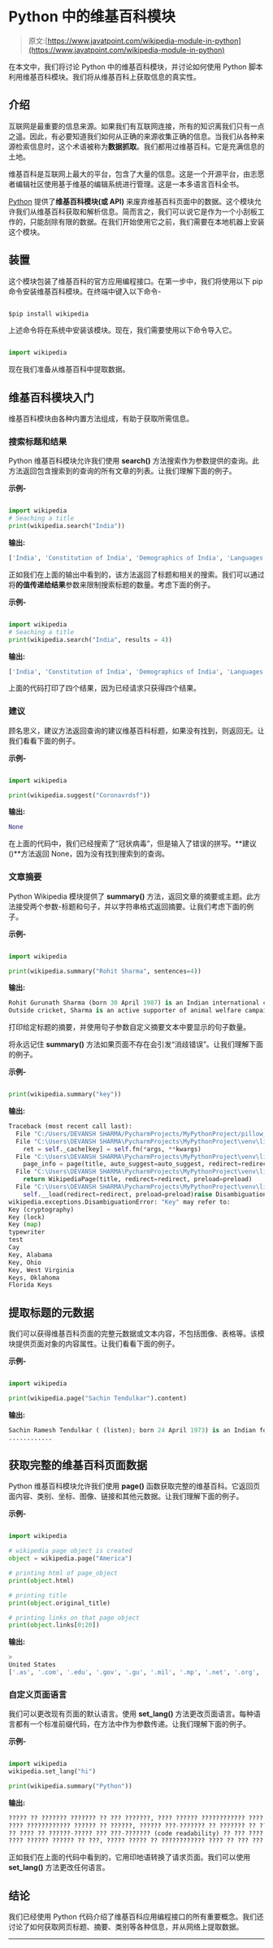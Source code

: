 # Python 中的维基百科模块

> 原文:[https://www.javatpoint.com/wikipedia-module-in-python](https://www.javatpoint.com/wikipedia-module-in-python)

在本文中，我们将讨论 Python 中的维基百科模块，并讨论如何使用 Python 脚本利用维基百科模块。我们将从维基百科上获取信息的真实性。

## 介绍

互联网是最重要的信息来源。如果我们有互联网连接，所有的知识离我们只有一点之遥。因此，有必要知道我们如何从正确的来源收集正确的信息。当我们从各种来源检索信息时，这个术语被称为**数据抓取**。我们都用过维基百科。它是充满信息的土地。

维基百科是互联网上最大的平台，包含了大量的信息。这是一个开源平台，由志愿者编辑社区使用基于维基的编辑系统进行管理。这是一本多语言百科全书。

[Python](https://www.javatpoint.com/python-tutorial) 提供了**维基百科模块(或 API)** 来废弃维基百科页面中的数据。这个模块允许我们从维基百科获取和解析信息。简而言之，我们可以说它是作为一个小刮板工作的，只能刮除有限的数据。在我们开始使用它之前，我们需要在本地机器上安装这个模块。

## 装置

这个模块包装了维基百科的官方应用编程接口。在第一步中，我们将使用以下 pip 命令安装维基百科模块。在终端中键入以下命令-

```py

$pip install wikipedia

```

上述命令将在系统中安装该模块。现在，我们需要使用以下命令导入它。

```py

import wikipedia

```

现在我们准备从维基百科中提取数据。

## 维基百科模块入门

维基百科模块由各种内置方法组成，有助于获取所需信息。

### 搜索标题和结果

Python 维基百科模块允许我们使用 **search()** 方法搜索作为参数提供的查询。此方法返回包含搜索到的查询的所有文章的列表。让我们理解下面的例子。

**示例-**

```py

import wikipedia
# Seaching a title
print(wikipedia.search("India"))

```

**输出:**

```py
['India', 'Constitution of India', 'Demographics of India', 'Languages of India', 'Republic Day (India)', 'Government of India', 'Economy of India', 'History of India', 'The Times of India', 'List of prime ministers of India']

```

正如我们在上面的输出中看到的，该方法返回了标题和相关的搜索。我们可以通过将**的值传递给结果**参数来限制搜索标题的数量。考虑下面的例子。

**示例-**

```py

import wikipedia
# Seaching a title
print(wikipedia.search("India", results = 4))

```

**输出:**

```py
['India', 'Constitution of India', 'Demographics of India', 'Languages of India']

```

上面的代码打印了四个结果，因为已经请求只获得四个结果。

### 建议

顾名思义，建议方法返回查询的建议维基百科标题，如果没有找到，则返回无。让我们看看下面的例子。

**示例-**

```py

import wikipedia

print(wikipedia.suggest("Coronavrdsf"))

```

**输出:**

```py
None

```

在上面的代码中，我们已经搜索了“冠状病毒”，但是输入了错误的拼写。**建议()**方法返回 None，因为没有找到搜索到的查询。

### 文章摘要

Python Wikipedia 模块提供了 **summary()** 方法，返回文章的摘要或主题。此方法接受两个参数-标题和句子，并以字符串格式返回摘要。让我们考虑下面的例子。

**示例-**

```py

import wikipedia

print(wikipedia.summary("Rohit Sharma", sentences=4))

```

**输出:**

```py
Rohit Gurunath Sharma (born 30 April 1987) is an Indian international cricketer who plays for Mumbai in domestic cricket and captains Mumbai Indians in the Indian Premier League as a right-handed batsman and an occasional right-arm off break bowler. He is the vice-captain of the Indian national team in limited-overs formats.
Outside cricket, Sharma is an active supporter of animal welfare campaigns. He is the official Rhino Ambassador for WWF-India and is a member of People for the Ethical Treatment of Animals (PETA).

```

打印给定标题的摘要，并使用句子参数自定义摘要文本中要显示的句子数量。

将永远记住 **summary()** 方法如果页面不存在会引发“消歧错误”。让我们理解下面的例子。

**示例-**

```py

print(wikipedia.summary("key"))

```

**输出:**

```py
Traceback (most recent call last):
  File "C:/Users/DEVANSH SHARMA/PycharmProjects/MyPythonProject/pillow_image.py", line 194, in print(wikipedia.summary("key"))
  File "C:\Users\DEVANSH SHARMA\PycharmProjects\MyPythonProject\venv\lib\site-packages\wikipedia\util.py", line 28, in __call__
    ret = self._cache[key] = self.fn(*args, **kwargs)
  File "C:\Users\DEVANSH SHARMA\PycharmProjects\MyPythonProject\venv\lib\site-packages\wikipedia\wikipedia.py", line 231, in summary
    page_info = page(title, auto_suggest=auto_suggest, redirect=redirect)
  File "C:\Users\DEVANSH SHARMA\PycharmProjects\MyPythonProject\venv\lib\site-packages\wikipedia\wikipedia.py", line 276, in page
    return WikipediaPage(title, redirect=redirect, preload=preload)
  File "C:\Users\DEVANSH SHARMA\PycharmProjects\MyPythonProject\venv\lib\site-packages\wikipedia\wikipedia.py", line 299, in __init__
    self.__load(redirect=redirect, preload=preload)raise DisambiguationError(getattr(self, 'title', page['title']), may_refer_to)
wikipedia.exceptions.DisambiguationError: "Key" may refer to: 
Key (cryptography)
Key (lock)
Key (map)
typewriter
test
Cay
Key, Alabama
Key, Ohio
Key, West Virginia
Keys, Oklahoma
Florida Keys 
```

## 提取标题的元数据

我们可以获得维基百科页面的完整元数据或文本内容，不包括图像、表格等。该模块提供页面对象的内容属性。让我们看看下面的例子。

**示例-**

```py

import wikipedia

print(wikipedia.page("Sachin Tendulkar").content)

```

**输出:**

```py
Sachin Ramesh Tendulkar ( (listen); born 24 April 1973) is an Indian former international cricketer who served as captain of the Indian national team. He is widely regarded as one of the greatest batsmen in the history of cricket. He is the highest run scorer of all time in International cricket. Considered as the world's most prolific batsman of all time, he is the only player to have scored one hundred international centuries, the first batsman to score a double century in a One Day International (ODI), the holder of the record for the most runs in both Test and ODI cricket, and the only player to complete more than 30,000 runs in international cricket. In 2013, he was the only Indian cricketer included in an all-time Test World XI named to mark the 150th anniversary of Wisden Cricketers' Almanac.
............

```

## 获取完整的维基百科页面数据

Python 维基百科模块允许我们使用 **page()** 函数获取完整的维基百科。它返回页面内容、类别、坐标、图像、链接和其他元数据。让我们理解下面的例子。

**示例-**

```py

import wikipedia

# wikipedia page object is created
object = wikipedia.page("America")

# printing html of page_object
print(object.html)

# printing title
print(object.original_title)

# printing links on that page object
print(object.links[0:20])

```

**输出:**

```py
>
United States
['.as', '.com', '.edu', '.gov', '.gu', '.mil', '.mp', '.net', '.org', '.pr', '.um', '.us', '.vi', '100th meridian west', '117th United States Congress', '1790 United States Census', '1800 United States Census', '1810 United States Census', '1820 United States Census', '1830 United States Census'] 
```

### 自定义页面语言

我们可以更改现有页面的默认语言。使用 **set_lang()** 方法更改页面语言。每种语言都有一个标准前缀代码，在方法中作为参数传递。让我们理解下面的例子。

**示例-**

```py

import wikipedia
wikipedia.set_lang("hi")

print(wikipedia.summary("Python"))

```

**输出:**

```py
????? ?? ??????? ??????? ?? ??? ???????, ???? ?????? ???????????? ???? (General Purpose and High Level Programming language), ???????????, ???????? ?????????, ???????????? ???? ??? ?? ???? ?? ?? ??? ?? ?????? ???? ??? ?? ???? ????? ???? ?? ??? ????? ?? ???? ?? ???? ?? ?????
???? ???????????? ?????? ?? ??????, ?????? ???-??????? ?? ??????? ?? ??? ????? ?????? ( {} ) ?? ???????? ???? ???? ??, ????? ??? ???-??????? ?? ??????? ?? ??? ?????? ????? (white space) ?? ?????? ???? ???? ??? ?? ???????????? ???? ?? Guido van Rossum ?? 1991 ??? ????? ??? ?? ??????? ?? ???????????? ???? ?? ?????? ????????? ????? ?? ??? ??? ?? ??????, ???? ?????-??????? ???? ?? ????? ???? ??? ????? "????? ???? ?? ??? ???? ?????? ????????? ?????" ?? ???? ???? ??? ?? ???? ???? ????????? (standard library) ???? ?? ?????? ???
?? ???? ?? ??????-????? ??? ???-??????? (code readability) ?? ??? ???? ??? ??? ????? ?? ???? ?? ?? ???? ????????? ???? ?????? ??; ???? ???? ????????? ????? ?? ?????????? (comprehensive) ??? ?? ?????? ???????? ?? ??? ????? ?????? ????? ??? (pre-installed) ??? ???
???? ?????? ?????? ?? ???, ????? ????? ?? ???????????? ???? ?? ??? ??? ?????? ???? ???? ??, ????? ??? ??? ??? ???????????? ???????? ?? ?? ??????? ?????? ??? ?? ?????? ???? ???? ??? ??? ??????? ?? ????? ????, ????? ??? ?????????? ???????? ????? ????????? (???????????? ?????????) ?? ??? ??? ??? ???? ?? ???? ??? ????? ??????????? ?? ???????? ?????? ?? ??? ?????? ????

```

正如我们在上面的代码中看到的，它用印地语转换了请求页面。我们可以使用 **set_lang()** 方法更改任何语言。

## 结论

我们已经使用 Python 代码介绍了维基百科应用编程接口的所有重要概念。我们还讨论了如何获取网页标题、摘要、类别等各种信息，并从网络上提取数据。

* * *